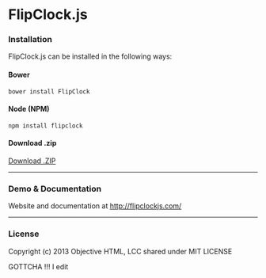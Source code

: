 # FlipClock.js

### Installation

FlipClock.js can be installed in the following ways:

#### Bower

	bower install FlipClock

#### Node (NPM)

	npm install flipclock

#### Download .zip

[Download .ZIP](https://github.com/objectivehtml/FlipClock/releases)

---

### Demo & Documentation

Website and documentation at http://flipclockjs.com/

---

### License

Copyright (c) 2013 Objective HTML, LCC shared under MIT LICENSE

GOTTCHA !!! I edit 
